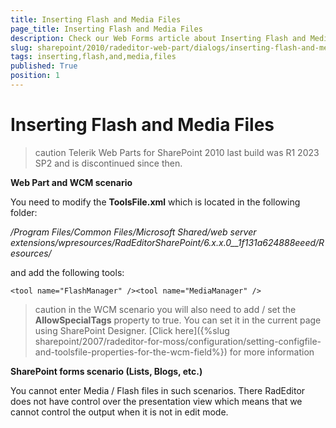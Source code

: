 ```yaml
---
title: Inserting Flash and Media Files
page_title: Inserting Flash and Media Files
description: Check our Web Forms article about Inserting Flash and Media Files.
slug: sharepoint/2010/radeditor-web-part/dialogs/inserting-flash-and-media-files
tags: inserting,flash,and,media,files
published: True
position: 1
---
```


# Inserting Flash and Media Files

>caution Telerik Web Parts for SharePoint 2010 last build was R1 2023 SP2 and is discontinued since then.

**Web Part and WCM scenario**

You need to modify the **ToolsFile.xml** which is located in the following folder:

_/Program Files/Common Files/Microsoft Shared/web server extensions/wpresources/RadEditorSharePoint/6.x.x.0__1f131a624888eeed/Resources/_

and add the following tools:

`<tool name="FlashManager" /><tool name="MediaManager" />`

>caution in the WCM scenario you will also need to add / set the **AllowSpecialTags** property to true. You can set it in the current page using SharePoint Designer. [Click here]({%slug sharepoint/2007/radeditor-for-moss/configuration/setting-configfile-and-toolsfile-properties-for-the-wcm-field%}) for more information

**SharePoint forms scenario (Lists, Blogs, etc.)**

You cannot enter Media / Flash files in such scenarios. There RadEditor does not have control over the presentation view which means that we cannot control the output when it is not in edit mode.
